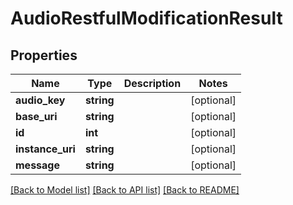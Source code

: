 # AudioRestfulModificationResult

## Properties
Name | Type | Description | Notes
------------ | ------------- | ------------- | -------------
**audio_key** | **string** |  | [optional] 
**base_uri** | **string** |  | [optional] 
**id** | **int** |  | [optional] 
**instance_uri** | **string** |  | [optional] 
**message** | **string** |  | [optional] 

[[Back to Model list]](../README.md#documentation-for-models) [[Back to API list]](../README.md#documentation-for-api-endpoints) [[Back to README]](../README.md)


